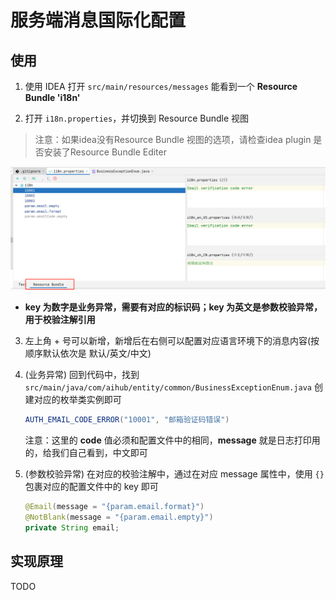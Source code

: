 # 服务端消息国际化配置

## 使用

1. 使用 IDEA 打开 `src/main/resources/messages` 能看到一个 **Resource Bundle 'i18n'**

2. 打开 `i18n.properties`，并切换到 Resource Bundle 视图

>注意：如果idea没有Resource Bundle 视图的选项，请检查idea plugin 是否安装了Resource Bundle Editer 

   ![image-20240816211442344](%E5%93%8D%E5%BA%94%E6%B6%88%E6%81%AF%E5%9B%BD%E9%99%85%E5%8C%96%E9%85%8D%E7%BD%AE.assets/image-20240816211442344.png)

   - **key 为数字是业务异常，需要有对应的标识码；key 为英文是参数校验异常，用于校验注解引用**

3. 左上角 + 号可以新增，新增后在右侧可以配置对应语言环境下的消息内容(按顺序默认依次是 默认/英文/中文)

4. (业务异常) 回到代码中，找到  `src/main/java/com/aihub/entity/common/BusinessExceptionEnum.java` 创建对应的枚举类实例即可

   ```java
   AUTH_EMAIL_CODE_ERROR("10001", "邮箱验证码错误")
   ```

   注意：这里的 **code** 值必须和配置文件中的相同，**message** 就是日志打印用的，给我们自己看到，中文即可

5. (参数校验异常) 在对应的校验注解中，通过在对应 message 属性中，使用 `{}` 包裹对应的配置文件中的 key 即可

   ```java
   @Email(message = "{param.email.format}")
   @NotBlank(message = "{param.email.empty}")
   private String email;
   ```

   

## 实现原理

TODO
